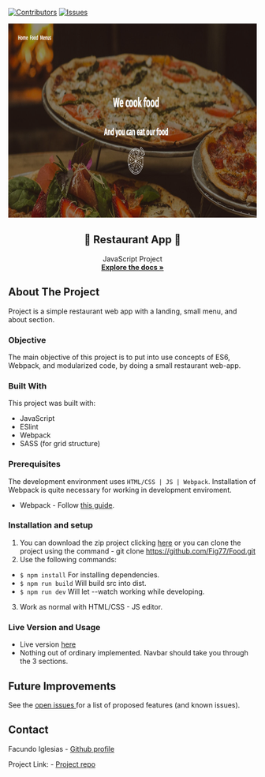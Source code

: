 [![Contributors][contributors-shield]][contributors-url]
[![Issues][issues-shield]][issues-url]
<br />
<p align="center">
  <img src="rest.png" alt="menu" width="718" height="394">
  <h2 align="center">🍕 Restaurant App 🍕</h2>
  <p align="center">
  	JavaScript Project
    <br />
    <a href="https://github.com/Fig77/Food"><strong>Explore the docs »</strong></a>
    <br />
</p>

<!-- ABOUT THE PROJECT -->
## About The Project 
Project is a simple restaurant web app with a landing, small menu, and about section.

### Objective
The main objective of this project is to put into use concepts of ES6, Webpack, and modularized code, by doing a small restaurant web-app.

### Built With
This project was built with: 
* JavaScript
* ESlint
* Webpack
* SASS (for grid structure)

### Prerequisites
 The development environment uses `HTML/CSS | JS | Webpack`. Installation of Webpack is quite necessary for working in development enviroment.
  - Webpack - Follow [this guide](https://webpack.js.org/guides/installation/).
  
### Installation and setup
1. You can download the zip project clicking [here](https://github.com/Fig77/Food.git) or you can clone the project using the command - git clone <https://github.com/Fig77/Food.git>
2. Use the following commands: 

- `$ npm install` For installing dependencies.
- `$ npm run build` Will build src into dist.
- `$ npm run dev` Will let --watch working while developing.

3. Work as normal with HTML/CSS - JS editor.

### Live Version and Usage

* Live version [here](https://fig77.github.io/Food/index.html)
* Nothing out of ordinary implemented. Navbar should take you through the 3 sections.

<!-- ROADMAP -->

## Future Improvements

See the [open issues ](https://github.com/Fig77/Food/issues)for a list of proposed features (and known issues).

<!-- CONTACT -->
## Contact

Facundo Iglesias - [Github profile](https://github.com/Fig77)

Project Link: - [Project repo](https://github.com/Fig77/Food)

<!-- MARKDOWN LINKS & IMAGES -->
<!-- https://www.markdownguide.org/basic-syntax/#reference-style-links -->
[contributors-shield]: https://img.shields.io/badge/Contributors-1-brightgreen
[contributors-url]: https://github.com/Fig77/Food/graphs/contributors
[issues-shield]: https://img.shields.io/badge/issues-0-%2300ff00
[issues-url]: https://github.com/Fig77/Food/issues
[product-screenshot]: assets/menu.png

